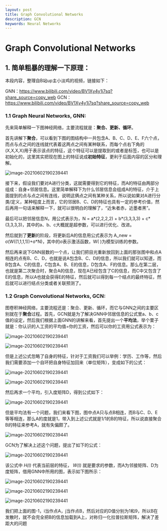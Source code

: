 ```yaml
---
layout: post
title: Graph Convolutional Networks
description: GCN
keywords: Neural Networks
---
```


# Graph Convolutional Networks

## 1. 简单粗暴的理解一下原理：

本段内容，整理自B站up主小淡鸡的视频，链接如下：

GNN：https://www.bilibili.com/video/BV1Xy4y1i7sq?share_source=copy_web
GCN：https://www.bilibili.com/video/BV1Xy4y1i7sq?share_source=copy_web

### 1.1 Graph Neural Networks, GNN:

先来简单解释一下图神经网络，主要流程就是：**聚合、更新、循环**。

首先讲解下**聚合**，可以看到下图的图结构中一共包含A、B、C、D、E、F六个点，而点与点之间的连线就代表着这两点之间有某种联系，而每个点右下角的(X,X,X,X)用于表示该点的特征，这个特征可以是提取到的或者是标签，也可以是初始化的，这里其实把现在图上的特征说成**初始特征**，更利于后面内容的区分和理解。

![image-20210602190239441](/assets/img/GNN_1.png)

接下来，假设我们要对A进行分类，这就需要得到它的特征，而A的特征由两部分组成：自身+邻居信息。这里简单解释下为什么邻居信息会组成A的特征，介于上面提到的点与点之间有连线，说明这俩点之间有某种关系，所以说如果对A进行分类/定义，某种程度上而言，它的邻居B、C、D的特征也具有一定的参考价值，然后再用一句话来解释一下，就可以很明白的理解了，“近朱者赤，近墨者黑”。

最后可以把邻居信息N，用公式表示为，N = a\*(2,2,2,2) + b\*(3,3,3,3) + c\*(3,3,3,3)，其中的a、b、c大概就是超参数，可以进行优化、改进。

然后就到了**更新**的阶段，将更新后A的信息用公式表示为 A_new =  σ(W((1,1,1,1))+σ*N)，其中的σ表示激活函数，W( )为模型训练的参数。

然后再来说下GNN层数的一个点，让我们把目光重新放回到上面的那张图中和点A相连的点有B、C、D，也就是说A包含B、C、D的信息，所以我们就可以知道，而B包含A、C的信息，C包含A、B、E的信息，D包含A、F的信息。那么在第二层，也就是第二次聚合时，聚合A的信息，现在A已经包含了C的信息，而C中又包含了E的信息，所以A也就会获得E的特征，然后就可以得到每一个结点的最终特征，然后就可以进行结点分类或者关联预测了。

### 1.2 Graph Convolutional Networks, GCN:

图卷积神经网络，主要流程还是：聚合、更新、循环，而它与GNN之间的主要区别就在于**聚合**过程。首先，GCN就是为了解决GNN中邻居信息的公式里a、b、c值的设定，然后我们根据上面GNN的讲解来看，首先提出一个**平均法**，举个栗子就是：你认识的人工资的平均值=你的工资，然后可以你的工资用公式表示为：

![image-20210602190239441](/assets/img/GCN_3.jpg) 

![image-20210602190239441](/assets/img/GCN_4.jpg) 

但是上述公式忽略了自身的特征，针对于工资我们可以举例：学历、工作等，然后我们需要添加一个自环把自身特征加回来（单位矩阵），变成如下的公式：

![image-20210602190239441](/assets/img/GCN_5.jpg) 

![image-20210602190239441](/assets/img/GCN_6.jpg) 

然后再求一个平均，引入度矩阵D，得到公式如下：

![image-20210602190239441](/assets/img/GCN_7.jpg) 

但是平均法有一个问题，我们来看下图，图中点A只与点B相连，而B与C、D、E等等相连，那么A的度就是1，带入到上述公式就是1/1的B的特征，所以说直接聚合B的特征来参考A，就有失偏颇了。

![image-20210602190239441](/assets/img/GNN_1.png) 

GCN为了解决上述这个问题，提出了如下的公式：

![image-20210602190239441](/assets/img/GCN_8.jpg) 

该公式中 *H(l)* 代表当前层的特征， *W(l)* 就是要求的参数，而A为邻接矩阵、D为度矩阵，借用GNN中所用的图，表示如下图所示：

![image-20210602190239441](/assets/img/GNN_1.png)

![image-20210602190239441](/assets/img/GCN_2.png)

![image-20210602190239441](/assets/img/GCN_9.jpg) 

我们把上面的图-1，i当作点A，j当作点B，然后对应的D值分别为1和9，所以B在发散时，就不会完全把B的信息加载到A上，对称归一化拉普拉斯矩阵，解决了差距大的问题
